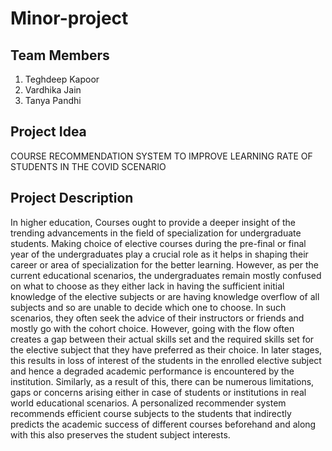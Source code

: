 # Minor-project

## Team Members
1. Teghdeep Kapoor <br />
2. Vardhika Jain <br />
3. Tanya Pandhi <br />

## Project Idea
COURSE RECOMMENDATION SYSTEM TO IMPROVE LEARNING RATE OF STUDENTS IN THE COVID SCENARIO

## Project Description 
In higher education, Courses ought to provide a deeper insight of the trending advancements in the field of specialization for undergraduate students. Making choice of elective courses during the pre-final or final year of the undergraduates play a crucial role as it helps in shaping their career or area of specialization for the better learning. However, as per the current educational scenarios, the undergraduates remain mostly confused on what to choose as they either lack in having the sufficient initial knowledge of the elective subjects or are having knowledge overflow of all subjects and so are unable to decide which one to choose. In such scenarios, they often seek the advice of their instructors or friends and mostly go with the cohort choice. However, going with the flow often creates a gap between their actual skills set and the required skills set for the elective subject that they have preferred as their choice. In later stages, this results in loss of interest of the students in the enrolled elective subject and hence a degraded academic performance is encountered by the institution. Similarly, as a result of this, there can be numerous limitations, gaps or concerns arising either in case of students or institutions in real world educational scenarios. A personalized recommender system recommends efficient course subjects to the students that indirectly predicts the academic success of different courses beforehand and along with this also preserves the student subject interests.

